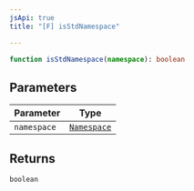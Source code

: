 ```yaml
---
jsApi: true
title: "[F] isStdNamespace"

---
```

```ts
function isStdNamespace(namespace): boolean
```

## Parameters

| Parameter | Type |
| ------ | ------ |
| `namespace` | [`Namespace`](../interfaces/Namespace.md) |

## Returns

`boolean`
